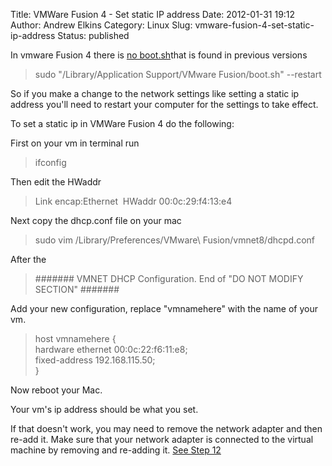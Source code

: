 Title: VMWare Fusion 4 - Set static IP address
Date: 2012-01-31 19:12
Author: Andrew Elkins
Category: Linux
Slug: vmware-fusion-4-set-static-ip-address
Status: published

In vmware Fusion 4 there is [no
boot.sh](kb.vmware.com/selfservice/microsites/search.do?language=en_US&cmd=displayKC&externalId=1004023)that
is found in previous versions

> sudo "/Library/Application Support/VMware Fusion/boot.sh" --restart

So if you make a change to the network settings like setting a static ip
address you'll need to restart your computer for the settings to take
effect.

To set a static ip in VMWare Fusion 4 do the following:

First on your vm in terminal run

> ifconfig

Then edit the HWaddr

> Link encap:Ethernet  HWaddr 00:0c:29:f4:13:e4

Next copy the dhcp.conf file on your mac

> sudo vim /Library/Preferences/VMware\\ Fusion/vmnet8/dhcpd.conf

After the

> \#\#\#\#\#\#\# VMNET DHCP Configuration. End of "DO NOT MODIFY
> SECTION" \#\#\#\#\#\#\#

Add your new configuration, replace "vmnamehere" with the name of your
vm.

> host vmnamehere {  
> hardware ethernet 00:0c:22:f6:11:e8;  
> fixed-address 192.168.115.50;  
> }

Now reboot your Mac.

Your vm's ip address should be what you set.

If that doesn't work, you may need to remove the network adapter and
then re-add it. Make sure that your network adapter is connected to the
virtual machine by removing and re-adding it. [See Step
12](http://kb.vmware.com/selfservice/microsites/search.do?cmd=displayKC&externalId=1016466)

